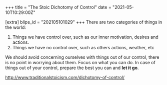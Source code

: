 +++
title = "The Stoic Dichotomy of Control"
date = "2021-05-10T10:29:00Z"

[extra]
blips_id = "202105101029"
+++
There are two categories of things in the world:
1. Things we have control over, such as our inner motivation, desires and actions.
2. Things we have no control over, such as others actions, weather, etc

We should avoid concerning ourselves with things out of our control, there is no point in worrying about them. Focus on what you can do. In case of things out of your control, prepare the best you can and **let it go**.

http://www.traditionalstoicism.com/dichotomy-of-control/
